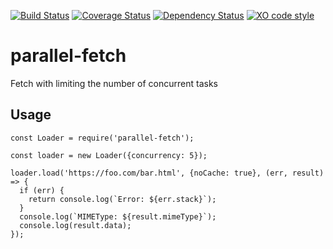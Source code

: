 [![Build Status](https://travis-ci.org/kuu/parallel-fetch.svg?branch=master)](https://travis-ci.org/kuu/parallel-fetch)
[![Coverage Status](https://coveralls.io/repos/github/kuu/parallel-fetch/badge.svg?branch=master)](https://coveralls.io/github/kuu/parallel-fetch?branch=master)
[![Dependency Status](https://gemnasium.com/badges/github.com/kuu/parallel-fetch.svg)](https://gemnasium.com/github.com/kuu/parallel-fetch)
[![XO code style](https://img.shields.io/badge/code_style-XO-5ed9c7.svg)](https://github.com/sindresorhus/xo)

# parallel-fetch

Fetch with limiting the number of concurrent tasks

## Usage
```
const Loader = require('parallel-fetch');

const loader = new Loader({concurrency: 5});

loader.load('https://foo.com/bar.html', {noCache: true}, (err, result) => {
  if (err) {
    return console.log(`Error: ${err.stack}`);
  }
  console.log(`MIMEType: ${result.mimeType}`);
  console.log(result.data);
});
```
